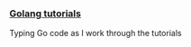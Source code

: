 ### [Golang tutorials](https://go.dev/doc/tutorial/)

Typing Go code as I work through the tutorials


